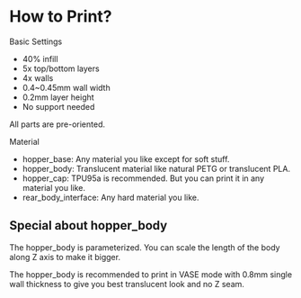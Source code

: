 # How to Print?

Basic Settings

* 40% infill
* 5x top/bottom layers
* 4x walls
* 0.4~0.45mm wall width
* 0.2mm layer height
* No support needed

All parts are pre-oriented.



Material

* hopper_base: Any material you like except for soft stuff. 
* hopper_body: Translucent material like natural PETG or translucent PLA. 
* hopper_cap: TPU95a is recommended. But you can print it in any material you like. 
* rear_body_interface: Any hard material you like. 



## Special about hopper_body

The hopper_body is parameterized. You can scale the length of the body along Z axis to make it bigger. 

The hopper_body is recommended to print in VASE mode with 0.8mm single wall thickness to give you best translucent look and no Z seam. 

